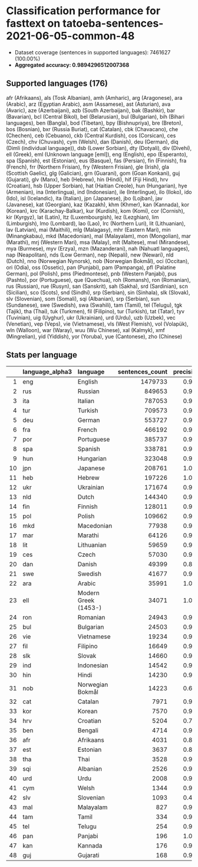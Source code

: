 # Classification performance for fasttext on tatoeba-sentences-2021-06-05-common-48

- Dataset coverage (sentences in supported languages): 7461627 (100.00%)
- **Aggregated accuracy: 0.9894296512007368**

## Supported languages (176)
afr (Afrikaans), als (Tosk Albanian), amh (Amharic), arg (Aragonese), ara (Arabic), arz (Egyptian Arabic), asm (Assamese), ast (Asturian), ava (Avaric), aze (Azerbaijani), azb (South Azerbaijani), bak (Bashkir), bar (Bavarian), bcl (Central Bikol), bel (Belarusian), bul (Bulgarian), bih (Bihari languages), ben (Bangla), bod (Tibetan), bpy (Bishnupriya), bre (Breton), bos (Bosnian), bxr (Russia Buriat), cat (Catalan), cbk (Chavacano), che (Chechen), ceb (Cebuano), ckb (Central Kurdish), cos (Corsican), ces (Czech), chv (Chuvash), cym (Welsh), dan (Danish), deu (German), diq (Dimli (individual language)), dsb (Lower Sorbian), dty (Dotyali), div (Divehi), ell (Greek), eml (Unknown language [eml]), eng (English), epo (Esperanto), spa (Spanish), est (Estonian), eus (Basque), fas (Persian), fin (Finnish), fra (French), frr (Northern Frisian), fry (Western Frisian), gle (Irish), gla (Scottish Gaelic), glg (Galician), grn (Guarani), gom (Goan Konkani), guj (Gujarati), glv (Manx), heb (Hebrew), hin (Hindi), hif (Fiji Hindi), hrv (Croatian), hsb (Upper Sorbian), hat (Haitian Creole), hun (Hungarian), hye (Armenian), ina (Interlingua), ind (Indonesian), ile (Interlingue), ilo (Iloko), ido (Ido), isl (Icelandic), ita (Italian), jpn (Japanese), jbo (Lojban), jav (Javanese), kat (Georgian), kaz (Kazakh), khm (Khmer), kan (Kannada), kor (Korean), krc (Karachay-Balkar), kur (Kurdish), kom (Komi), cor (Cornish), kir (Kyrgyz), lat (Latin), ltz (Luxembourgish), lez (Lezghian), lim (Limburgish), lmo (Lombard), lao (Lao), lrc (Northern Luri), lit (Lithuanian), lav (Latvian), mai (Maithili), mlg (Malagasy), mhr (Eastern Mari), min (Minangkabau), mkd (Macedonian), mal (Malayalam), mon (Mongolian), mar (Marathi), mrj (Western Mari), msa (Malay), mlt (Maltese), mwl (Mirandese), mya (Burmese), myv (Erzya), mzn (Mazanderani), nah (Nahuatl languages), nap (Neapolitan), nds (Low German), nep (Nepali), new (Newari), nld (Dutch), nno (Norwegian Nynorsk), nob (Norwegian Bokmål), oci (Occitan), ori (Odia), oss (Ossetic), pan (Punjabi), pam (Pampanga), pfl (Palatine German), pol (Polish), pms (Piedmontese), pnb (Western Panjabi), pus (Pashto), por (Portuguese), que (Quechua), roh (Romansh), ron (Romanian), rus (Russian), rue (Rusyn), san (Sanskrit), sah (Sakha), srd (Sardinian), scn (Sicilian), sco (Scots), snd (Sindhi), srp (Serbian), sin (Sinhala), slk (Slovak), slv (Slovenian), som (Somali), sqi (Albanian), srp (Serbian), sun (Sundanese), swe (Swedish), swa (Swahili), tam (Tamil), tel (Telugu), tgk (Tajik), tha (Thai), tuk (Turkmen), fil (Filipino), tur (Turkish), tat (Tatar), tyv (Tuvinian), uig (Uyghur), ukr (Ukrainian), urd (Urdu), uzb (Uzbek), vec (Venetian), vep (Veps), vie (Vietnamese), vls (West Flemish), vol (Volapük), wln (Walloon), war (Waray), wuu (Wu Chinese), xal (Kalmyk), xmf (Mingrelian), yid (Yiddish), yor (Yoruba), yue (Cantonese), zho (Chinese)

## Stats per language
|    | language_alpha3   | language             |   sentences_count |   precision |   recall |    f1 |      tp |   fp |      tn |   fn |
|---:|:------------------|:---------------------|------------------:|------------:|---------:|------:|--------:|-----:|--------:|-----:|
|  1 | eng               | English              |           1479733 |       0.994 |    0.999 | 0.993 | 1478395 | 9216 | 5972678 | 1338 |
|  2 | rus               | Russian              |            849653 |       0.995 |    0.998 | 0.994 |  848237 | 4129 | 6607845 | 1416 |
|  3 | ita               | Italian              |            787053 |       0.994 |    0.996 | 0.992 |  783712 | 4984 | 6669590 | 3341 |
|  4 | tur               | Turkish              |            709573 |       0.999 |    0.998 | 0.998 |  707878 |  812 | 6751242 | 1695 |
|  5 | deu               | German               |            553727 |       0.996 |    0.997 | 0.994 |  552153 | 2391 | 6905509 | 1574 |
|  6 | fra               | French               |            466192 |       0.994 |    0.994 | 0.991 |  463322 | 2814 | 6992621 | 2870 |
|  7 | por               | Portuguese           |            385737 |       0.991 |    0.983 | 0.982 |  379214 | 3624 | 7072266 | 6523 |
|  8 | spa               | Spanish              |            338781 |       0.979 |    0.987 | 0.972 |  334473 | 7311 | 7115535 | 4308 |
|  9 | hun               | Hungarian            |            323048 |       0.996 |    0.993 | 0.993 |  320862 | 1315 | 7137264 | 2186 |
| 10 | jpn               | Japanese             |            208761 |       1.000 |    1.000 | 1.000 |  208682 |   28 | 7252838 |   79 |
| 11 | heb               | Hebrew               |            197226 |       1.000 |    1.000 | 1.000 |  197205 |    0 | 7264401 |   21 |
| 12 | ukr               | Ukrainian            |            171674 |       0.996 |    0.978 | 0.985 |  167950 |  738 | 7289215 | 3724 |
| 13 | nld               | Dutch                |            144340 |       0.988 |    0.955 | 0.966 |  137902 | 1685 | 7315602 | 6438 |
| 14 | fin               | Finnish              |            128011 |       0.994 |    0.981 | 0.984 |  125521 |  797 | 7332819 | 2490 |
| 15 | pol               | Polish               |            109662 |       0.988 |    0.992 | 0.984 |  108795 | 1366 | 7350599 |  867 |
| 16 | mkd               | Macedonian           |             77938 |       0.982 |    0.986 | 0.976 |   76873 | 1395 | 7382294 | 1065 |
| 17 | mar               | Marathi              |             64126 |       0.999 |    0.998 | 0.998 |   64016 |   96 | 7397405 |  110 |
| 18 | lit               | Lithuanian           |             59659 |       0.996 |    0.960 | 0.976 |   57282 |  212 | 7401756 | 2377 |
| 19 | ces               | Czech                |             57030 |       0.945 |    0.951 | 0.923 |   54248 | 3141 | 7401456 | 2782 |
| 20 | dan               | Danish               |             49399 |       0.856 |    0.907 | 0.820 |   44828 | 7523 | 7404705 | 4571 |
| 21 | swe               | Swedish              |             41677 |       0.953 |    0.948 | 0.929 |   39504 | 1944 | 7418006 | 2173 |
| 22 | ara               | Arabic               |             35991 |       1.000 |    0.993 | 0.997 |   35750 |    5 | 7425631 |  241 |
| 23 | ell               | Modern Greek (1453-) |             34071 |       1.000 |    1.000 | 1.000 |   34069 |   10 | 7427546 |    2 |
| 24 | ron               | Romanian             |             24943 |       0.983 |    0.937 | 0.951 |   23375 |  416 | 7436268 | 1568 |
| 25 | bul               | Bulgarian            |             24503 |       0.966 |    0.944 | 0.939 |   23127 |  802 | 7436322 | 1376 |
| 26 | vie               | Vietnamese           |             19234 |       0.993 |    0.997 | 0.992 |   19178 |  132 | 7442261 |   56 |
| 27 | fil               | Filipino             |             16649 |       0.992 |    0.938 | 0.961 |   15621 |  122 | 7444856 | 1028 |
| 28 | slk               | Slovak               |             14660 |       0.934 |    0.627 | 0.731 |    9190 |  651 | 7446316 | 5470 |
| 29 | ind               | Indonesian           |             14542 |       0.963 |    0.921 | 0.925 |   13398 |  510 | 7446575 | 1144 |
| 30 | hin               | Hindi                |             14230 |       0.994 |    0.989 | 0.989 |   14076 |   82 | 7447315 |  154 |
| 31 | nob               | Norwegian Bokmål     |             14223 |       0.676 |    0.422 | 0.462 |    5997 | 2872 | 7444532 | 8226 |
| 32 | cat               | Catalan              |              7971 |       0.914 |    0.800 | 0.820 |    6377 |  601 | 7453055 | 1594 |
| 33 | kor               | Korean               |              7570 |       0.997 |    0.994 | 0.994 |    7525 |   20 | 7454037 |   45 |
| 34 | hrv               | Croatian             |              5204 |       0.786 |    0.451 | 0.532 |    2349 |  638 | 7455785 | 2855 |
| 35 | ben               | Bengali              |              4714 |       0.998 |    0.999 | 0.998 |    4709 |    8 | 7456905 |    5 |
| 36 | afr               | Afrikaans            |              4031 |       0.859 |    0.700 | 0.725 |    2823 |  465 | 7457131 | 1208 |
| 37 | est               | Estonian             |              3637 |       0.842 |    0.818 | 0.770 |    2975 |  559 | 7457431 |  662 |
| 38 | tha               | Thai                 |              3528 |       0.999 |    1.000 | 0.999 |    3527 |    2 | 7458097 |    1 |
| 39 | sqi               | Albanian             |              2526 |       0.967 |    0.865 | 0.899 |    2184 |   75 | 7459026 |  342 |
| 40 | urd               | Urdu                 |              2008 |       0.974 |    0.982 | 0.965 |    1972 |   53 | 7459566 |   36 |
| 41 | cym               | Welsh                |              1344 |       0.965 |    0.721 | 0.813 |     969 |   35 | 7460248 |  375 |
| 42 | slv               | Slovenian            |              1093 |       0.436 |    0.510 | 0.360 |     557 |  721 | 7459813 |  536 |
| 43 | mal               | Malayalam            |               827 |       0.992 |    1.000 | 0.992 |     827 |    7 | 7460793 |    0 |
| 44 | tam               | Tamil                |               334 |       0.991 |    1.000 | 0.991 |     334 |    3 | 7461290 |    0 |
| 45 | tel               | Telugu               |               254 |       0.981 |    1.000 | 0.981 |     254 |    5 | 7461368 |    0 |
| 46 | pan               | Panjabi              |               196 |       1.000 |    1.000 | 1.000 |     196 |    0 | 7461431 |    0 |
| 47 | kan               | Kannada              |               176 |       0.926 |    1.000 | 0.926 |     176 |   14 | 7461437 |    0 |
| 48 | guj               | Gujarati             |               168 |       0.988 |    1.000 | 0.988 |     168 |    2 | 7461457 |    0 |